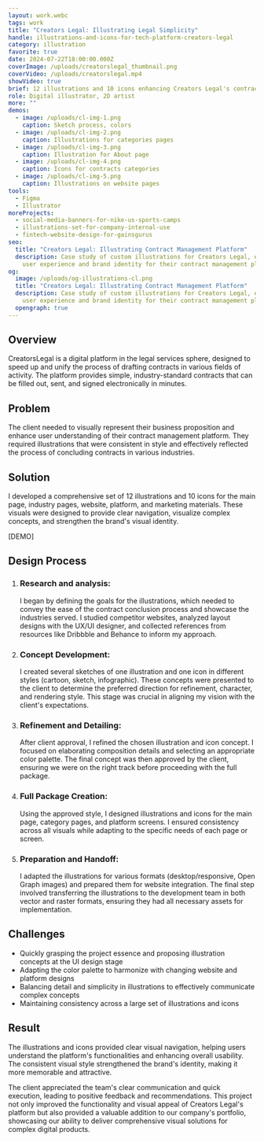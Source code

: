 ```yaml
---
layout: work.webc
tags: work
title: "Creators Legal: Illustrating Legal Simplicity"
handle: illustrations-and-icons-for-tech-platform-creators-legal
category: illustration
favorite: true
date: 2024-07-22T18:00:00.000Z
coverImage: /uploads/creatorslegal_thumbnail.png
coverVideo: /uploads/creatorslegal.mp4
showVideo: true
brief: 12 illustrations and 10 icons enhancing Creators Legal's contract platform.
role: Digital illustrator, 2D artist
more: ""
demos:
  - image: /uploads/cl-img-1.png
    caption: Sketch process, colors
  - image: /uploads/cl-img-2.png
    caption: Illustrations for categories pages
  - image: /uploads/cl-img-3.png
    caption: Illustration for About page
  - image: /uploads/cl-img-4.png
    caption: Icons for contracts categories
  - image: /uploads/cl-img-5.png
    caption: Illustrations on website pages
tools:
  - Figma
  - Illustrator
moreProjects:
  - social-media-banners-for-nike-us-sports-camps
  - illustrations-set-for-company-internal-use
  - fintech-website-design-for-gainsgurus
seo:
  title: "Creators Legal: Illustrating Contract Management Platform"
  description: Case study of custom illustrations for Creators Legal, enhancing
    user experience and brand identity for their contract management platform.
og:
  image: /uploads/og-illustrations-cl.png
  title: "Creators Legal: Illustrating Contract Management Platform"
  description: Case study of custom illustrations for Creators Legal, enhancing
    user experience and brand identity for their contract management platform.
  opengraph: true
---
```

## Overview

CreatorsLegal is a digital platform in the legal services sphere, designed to speed up and unify the process of drafting contracts in various fields of activity. The platform provides simple, industry-standard contracts that can be filled out, sent, and signed electronically in minutes.

## Problem

The client needed to visually represent their business proposition and enhance user understanding of their contract management platform. They required illustrations that were consistent in style and effectively reflected the process of concluding contracts in various industries.

## Solution

I developed a comprehensive set of 12 illustrations and 10 icons for the main page, industry pages, website, platform, and marketing materials. These visuals were designed to provide clear navigation, visualize complex concepts, and strengthen the brand's visual identity.

\[DEMO]

## Design Process

1. ### Research and analysis:

   I began by defining the goals for the illustrations, which needed to convey the ease of the contract conclusion process and showcase the industries served. I studied competitor websites, analyzed layout designs with the UX/UI designer, and collected references from resources like Dribbble and Behance to inform my approach.
2. ### Concept Development:

   I created several sketches of one illustration and one icon in different styles (cartoon, sketch, infographic). These concepts were presented to the client to determine the preferred direction for refinement, character, and rendering style. This stage was crucial in aligning my vision with the client's expectations.
3. ### Refinement and Detailing:

   After client approval, I refined the chosen illustration and icon concept. I focused on elaborating composition details and selecting an appropriate color palette. The final concept was then approved by the client, ensuring we were on the right track before proceeding with the full package.
4. ### Full Package Creation:

   Using the approved style, I designed illustrations and icons for the main page, category pages, and platform screens. I ensured consistency across all visuals while adapting to the specific needs of each page or screen.
5. ### Preparation and Handoff:

   I adapted the illustrations for various formats (desktop/responsive, Open Graph images) and prepared them for website integration. The final step involved transferring the illustrations to the development team in both vector and raster formats, ensuring they had all necessary assets for implementation.

## Challenges

* Quickly grasping the project essence and proposing illustration concepts at the UI design stage
* Adapting the color palette to harmonize with changing website and platform designs
* Balancing detail and simplicity in illustrations to effectively communicate complex concepts
* Maintaining consistency across a large set of illustrations and icons

## Result

The illustrations and icons provided clear visual navigation, helping users understand the platform's functionalities and enhancing overall usability. The consistent visual style strengthened the brand's identity, making it more memorable and attractive. 

The client appreciated the team's clear communication and quick execution, leading to positive feedback and recommendations. This project not only improved the functionality and visual appeal of Creators Legal's platform but also provided a valuable addition to our company's portfolio, showcasing our ability to deliver comprehensive visual solutions for complex digital products.